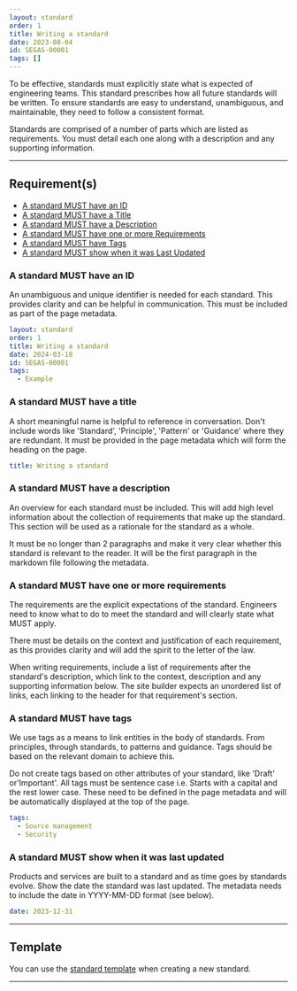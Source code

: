 ```yaml
---
layout: standard
order: 1
title: Writing a standard
date: 2023-08-04
id: SEGAS-00001
tags: []
---
```


To be effective, standards must explicitly state what is expected of engineering teams. This standard prescribes how all future standards will be written. To ensure standards are easy to understand, unambiguous, and maintainable, they need to follow a consistent format.

Standards are comprised of a number of parts which are listed as requirements.
You must detail each one along with a description and any supporting
information.

---

## Requirement(s)

- [A standard MUST have an ID](#a-standard-must-have-an-id)
- [A standard MUST have a Title](#a-standard-must-have-a-title)
- [A standard MUST have a Description](#a-standard-must-have-a-description)
- [A standard MUST have one or more Requirements](#a-standard-must-have-one-or-more-requirements)
- [A standard MUST have Tags](#a-standard-must-have-tags)
- [A standard MUST show when it was Last Updated](#a-standard-must-show-when-it-was-last-updated)

### A standard MUST have an ID

An unambiguous and unique identifier is needed for each standard. This provides clarity and can be helpful in communication. This must be included as part of the page metadata.

```yaml
layout: standard
order: 1
title: Writing a standard
date: 2024-03-18
id: SEGAS-00001
tags:
  - Example
```

### A standard MUST have a title

A short meaningful name is helpful to reference in conversation. Don't include words like 'Standard', 'Principle', 'Pattern' or 'Guidance' where they are redundant. It must be provided in the page metadata which will form the heading on the page.

```yaml
title: Writing a standard
```

### A standard MUST have a description

An overview for each standard must be included.  This will add high level information about the collection of requirements that make up the standard. This section will be used as a rationale for the standard as a whole.

It must be no longer than 2 paragraphs and make it very clear whether this standard is relevant to the reader. It will be the first paragraph in the markdown file following the metadata.

### A standard MUST have one or more requirements

The requirements are the explicit expectations of the standard. Engineers need to know what to do to meet the standard and will clearly state what MUST apply.

There must be details on the context and justification of each requirement, as this provides clarity and will add the spirit to the letter of the law.

When writing requirements, include a list of requirements after the standard's description, which link to the context, description and any supporting information below. The site builder expects an unordered list of links, each linking to the header for that requirement's section.

### A standard MUST have tags

We use tags as a means to link entities in the body of standards. From principles, through standards, to patterns and guidance. Tags should be based on the relevant domain to achieve this.

Do not create tags based on other attributes of your standard, like 'Draft' or'Important'.  All tags must be sentence case i.e. Starts with a capital and the rest lower case. These need to be defined in the page metadata and will be automatically displayed at the top of the page.

```yaml
tags:
  - Source management
  - Security
```

### A standard MUST show when it was last updated

Products and services are built to a standard and as time goes by standards evolve. Show the date the standard was last updated. The metadata needs to include the date in YYYY-MM-DD format (see below).

```yaml
date: 2023-12-31
```
---

## Template

You can use the [standard template](https://github.com/UKHomeOffice/engineering-guidance-and-standards/blob/main/docs/standards/standard.template.md) when creating a new standard.

---
